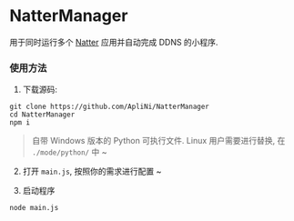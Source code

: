 # NatterManager
用于同时运行多个 [Natter](https://github.com/MikeWang000000/Natter) 应用并自动完成 DDNS 的小程序.


### 使用方法

1. 下载源码:
```
git clone https://github.com/ApliNi/NatterManager
cd NatterManager
npm i
```

> 自带 Windows 版本的 Python 可执行文件. Linux 用户需要进行替换, 在 `./mode/python/` 中 ~

2. 打开 `main.js`, 按照你的需求进行配置 ~

3. 启动程序
```
node main.js
```
